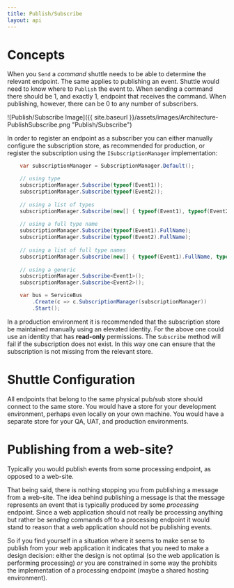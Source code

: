 ```yaml
---
title: Publish/Subscribe
layout: api
---
```

# Concepts

When you `Send` a *command* shuttle needs to be able to determine the relevant endpoint.  The same applies to publishing an event.  Shuttle would need to know where to `Publish` the event to.  When sending a command there should be 1, and exactly 1, endpoint that receives the command.  When publishing, however, there can be 0 to any number of subscribers.

![Publish/Subscribe Image]({{ site.baseurl }}/assets/images/Architecture-PublishSubscribe.png "Publish/Subscribe")

In order to register an endpoint as a subscriber you can either manually configure the subscription store, as recommended for production, or register the subscription using the `ISubscriptionManager` implementation:

``` c#
    var subscriptionManager = SubscriptionManager.Default();

	// using type
    subscriptionManager.Subscribe(typeof(Event1));
    subscriptionManager.Subscribe(typeof(Event2));
	
	// using a list of types
    subscriptionManager.Subscribe(new[] { typeof(Event1), typeof(Event2) });
	
	// using a full type name
    subscriptionManager.Subscribe(typeof(Event1).FullName);
    subscriptionManager.Subscribe(typeof(Event2).FullName);
	
	// using a list of full type names
    subscriptionManager.Subscribe(new[] { typeof(Event1).FullName, typeof(Event2).FullName });
	
	// using a generic
	subscriptionManager.Subscribe<Event1>();
	subscriptionManager.Subscribe<Event2>();

	var bus = ServiceBus
		.Create(c => c.SubscriptionManager(subscriptionManager))
		.Start();
```

In a production environment it is recommended that the subscription store be maintained manually using an elevated identity.  For the above one could use an identity that has **read-only** permissions.  The `Subscribe` method will fail if the subscription does not exist.  In this way one can ensure that the subscription is not missing from the relevant store.

# Shuttle Configuration

All endpoints that belong to the same physical pub/sub store should connect to the same store.  You would have a store for your development environment, perhaps even locally on your own machine.  You would have a separate store for your QA, UAT, and production environments.

# Publishing from a web-site?

Typically you would publish events from some processing endpoint, as opposed to a web-site.

That being said, there is nothing stopping you from publishing a message from a web-site.  The idea behind publishing a message is that the message represents an event that is typically produced by some *processing* endpoint.  Since a web application should not really be processing anything but rather be *sending* commands off to a processing endpoint it would stand to reason that a web application should not be publishing events.

So if you find yourself in a situation where it seems to make sense to publish from your web application it indicates that you need to make a design decision: either the design is not optimal (so the web application is performing processing) *or* you are constrained in some way the prohibits the implementation of a processing endpoint (maybe a shared hosting environment).
